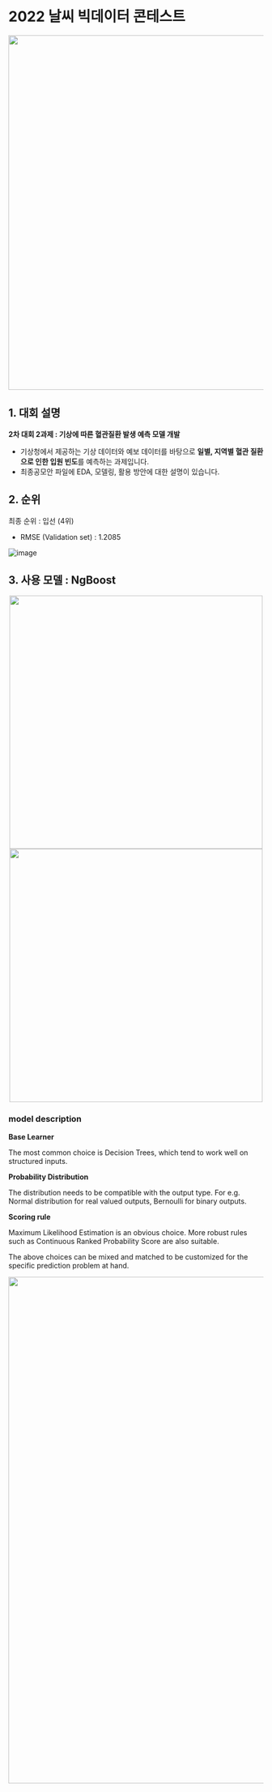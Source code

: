 # 2022 날씨 빅데이터 콘테스트 

<div align = center>

[<img src="https://user-images.githubusercontent.com/73567364/183577166-eedef0dc-822e-4ed1-94be-5c240c958cc9.png" width="700">](https://bd.kma.go.kr/contest/main.do)

</div>
  
## 1. 대회 설명
**2차 대회 2과제 : 기상에 따른 혈관질환 발생 예측 모델 개발**
- 기상청에서 제공하는 기상 데이터와 예보 데이터를 바탕으로 **일별, 지역별 혈관 질환으로 인한 입원 빈도**를 예측하는 과제입니다. 
- 최종공모안 파일에 EDA, 모델링, 활용 방안에 대한 설명이 있습니다. 

## 2. 순위
최종 순위 : 입선 (4위)
- RMSE (Validation set) : 1.2085

![image](https://user-images.githubusercontent.com/73567364/216526818-1f1bddc0-eeb8-4e81-9689-167f2e3647d9.png)

## 3. 사용 모델 : NgBoost

<div align = center>
  
[<img src="https://stanfordmlgroup.github.io/projects/ngboost/img/toy_single.png" width="500">](https://stanfordmlgroup.github.io/projects/ngboost/)
[<img src="https://stanfordmlgroup.github.io/projects/ngboost/img/toy_natural.gif" width="500">](https://stanfordmlgroup.github.io/projects/ngboost/)
  
</div>

### model description
**Base Learner**

The most common choice is Decision Trees, which tend to work well on structured inputs.

**Probability Distribution**

The distribution needs to be compatible with the output type. For e.g. Normal distribution for real valued outputs, Bernoulli for binary outputs.

**Scoring rule**

Maximum Likelihood Estimation is an obvious choice. More robust rules such as Continuous Ranked Probability Score are also suitable.

The above choices can be mixed and matched to be customized for the specific prediction problem at hand.


<div align = center>

[<img src="https://stanfordmlgroup.github.io/projects/ngboost/img/blocks.png" width="1000">](https://stanfordmlgroup.github.io/projects/ngboost/)

</div>
